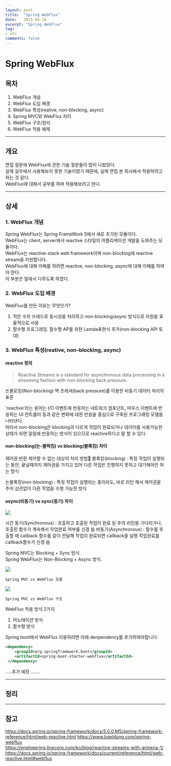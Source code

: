 ```yaml
---
layout: post
title:  "Spring WebFlux"
date:   2021-04-18
excerpt: "Spring WebFlux"
tag:
- etc 
comments: false
---
```



# Spring WebFlux

## 목차

1. WebFlux 개념
2. WebFlux 도입 배경
3. WebFlux 특성(reative, non-blocking, async)
4. Spring MVC와 WebFlux 차이
5. WebFlux 구조/원리
6. WebFlux 적용 예제


___

## __개요__

면접 질문에 WebFlux에 관한 기술 질문들이 많이 나왔었다.  
실제 실무에서 사용해보지 못한 기술이였기 때문에, 실제 면접 본 회사에서 적용하려고 하는 것 같다.  
WebFlux에 대해서 공부를 하며 적용해보려고 한다.

___

## __상세__

### __1. WebFlux 개념__

Spring WebFlux는 Spring FrameWork 5에서 새로 추가된 모듈이다.  
WebFlux는 client, server에서 reactive 스타일의 어플리케이션 개발을 도와주는 모듈이다.  
WebFlux는 reactive-stack web framework이며 non-blocking에 reactive stream을 지원합니다.  
WebFlux에 대해 이해를 하려면 reactive, non-blocking, async에 대해 이해를 하여야 한다.  
이 부분은 밑에서 다루도록 하겠다.

### __2. WebFlux 도입 배경__

WebFlux를 만든 이유는 무엇인가?

1. 적은 수의 쓰레드로 동시성을 처리하고 non-blocking/async 방식으로 자원을 효율적으로 사용
2. 함수형 프로그래밍. 함수형 AP를 위한 Lamda표현식 추가(non-blocking API 토대)

### __3. WebFlux 특성(reative, non-blocking, async)__

#### reactive 정의

> Reactive Streams is a standard for asynchronous data processing in a streaming fashion with non-blocking back pressure.

논블로킹(Non-blocking) 백 프레셔(back pressure)를 이용한 비동기 데이터 처리의 표준  

'reactive'라는 용어는 I/O 이벤트에 반응하는 네트워크 컴포넌트, 마우스 이벤트에 반응하는 UI 컨트롤러 등과 같은 변화에 대한 반응을 중심으로 구축된 프로그래밍 모델을 나타낸다.  
따라서 non-blocking은 blocking과 다르게 작업이 완료되거나 데이터를 사용가능한 상태가 되면 알림에 반응하는 방식이 있으므로 reactive하다고 말 할 수 있다.

#### non-blocking(논-블럭킹) vs blocking(블록킹) 차이
제어권 반환
제어할 수 없는 대상의 처리 방법
블록킹(blocking)
: 특정 작업이 실행되는 동안, 끝날때까지 제어권을 가지고 있어 다른 작업은 진행하지 못하고 대기해야만 하는 방식

논블록킹(non-blocking)
: 특정 작업이 실행되는 중이라도, 바로 리턴 해서 제어권을 주어 상관없이 다른 작업을 수행 가능한 방식

#### async(비동기) vs sync(동기) 차이

<img src = "https://devsetgo.com/images/async/asyncVsync.png">

시간
동기(Synchronous)
: 호출하고 호출된 작업이 완료 된 후의 리턴을 기다리거나, 호출된 함수가 계속해서 작업완료 여부를 신경 씀
비동기(Asynchronous)
: 함수를 호출할 때 callback 함수를 같이 전달해 작업이 완료되면 callback을 실행
  작업완료를 callback함수가 신경 씀

Spring MVC는 Blocking + Sync 방식.  
Spring WebFlux는 Non-Blocking + Async 방식.

<img src = "https://miro.medium.com/max/3932/1*b7EFW7REaAXfmuuOKdvxEA.png"> 

`Spring MVC vs WebFlux 흐름` 

<img src = "https://docs.spring.io/spring-framework/docs/5.0.0.M5/spring-framework-reference/html/images/webflux-overview.png">

`Spring MVC vs WebFlux 구조`

WebFlux 적용 방식 2가지

1. 어노테이션 방식
2. 함수형 방식

Spring boot에서 WebFlux 이용하려면 아래 denpendency를 추가하여야합니다.

``` .xml
<dependency>
    <groupId>org.springframework.boot</groupId>
    <artifactId>spring-boot-starter-webflux</artifactId>
 </dependency>
```


.....추가 예정 .......

___

## __정리__

___

## __참고__

https://docs.spring.io/spring-framework/docs/5.0.0.M5/spring-framework-reference/html/web-reactive.html
https://www.baeldung.com/spring-webflux  
https://engineering.linecorp.com/ko/blog/reactive-streams-with-armeria-1/  
https://docs.spring.io/spring-framework/docs/current/reference/html/web-reactive.html#webflux  



